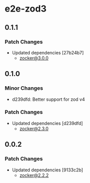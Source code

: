 # e2e-zod3

## 0.1.1

### Patch Changes

- Updated dependencies [27b24b7]
  - zocker@3.0.0

## 0.1.0

### Minor Changes

- d239dfd: Better support for zod v4

### Patch Changes

- Updated dependencies [d239dfd]
  - zocker@2.3.0

## 0.0.2

### Patch Changes

- Updated dependencies [9133c2b]
  - zocker@2.2.2
